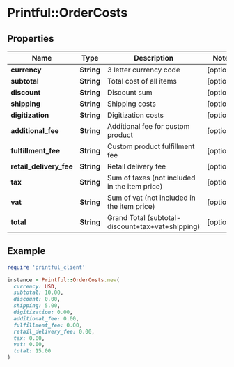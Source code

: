 # Printful::OrderCosts

## Properties

| Name | Type | Description | Notes |
| ---- | ---- | ----------- | ----- |
| **currency** | **String** | 3 letter currency code | [optional] |
| **subtotal** | **String** | Total cost of all items | [optional] |
| **discount** | **String** | Discount sum | [optional] |
| **shipping** | **String** | Shipping costs | [optional] |
| **digitization** | **String** | Digitization costs | [optional] |
| **additional_fee** | **String** | Additional fee for custom product | [optional] |
| **fulfillment_fee** | **String** | Custom product fulfillment fee | [optional] |
| **retail_delivery_fee** | **String** | Retail delivery fee | [optional] |
| **tax** | **String** | Sum of taxes (not included in the item price) | [optional] |
| **vat** | **String** | Sum of vat (not included in the item price) | [optional] |
| **total** | **String** | Grand Total (subtotal-discount+tax+vat+shipping) | [optional] |

## Example

```ruby
require 'printful_client'

instance = Printful::OrderCosts.new(
  currency: USD,
  subtotal: 10.00,
  discount: 0.00,
  shipping: 5.00,
  digitization: 0.00,
  additional_fee: 0.00,
  fulfillment_fee: 0.00,
  retail_delivery_fee: 0.00,
  tax: 0.00,
  vat: 0.00,
  total: 15.00
)
```

